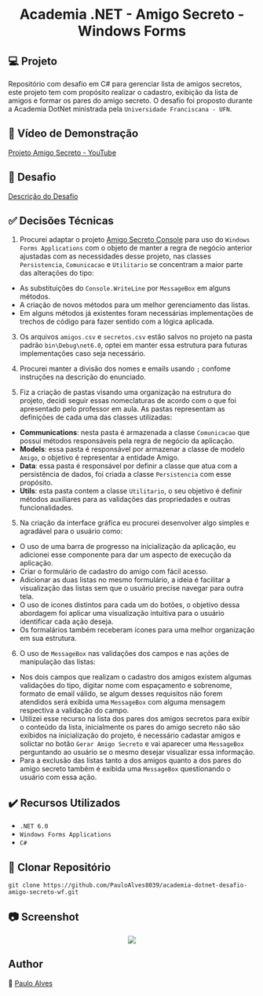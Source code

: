 <h1 align="center">Academia .NET - Amigo Secreto - Windows Forms</h1>

## :computer: Projeto

Repositório com desafio em C# para gerenciar lista de amigos secretos, este projeto tem com propósito realizar o cadastro, exibição da lista de amigos e formar os pares do amigo secreto. O desafio foi proposto durante a Academia DotNet ministrada pela `Universidade Franciscana - UFN`.

## :movie_camera: Vídeo de Demonstração

[Projeto Amigo Secreto - YouTube](https://www.youtube.com/watch?v=mQdRrLL0OUI)

## :page_facing_up: Desafio

[Descrição do Desafio](https://github.com/ricardosma/academia_DotNet_5/blob/main/anotacoesAlexandre/aulas.md)

## :white_check_mark: Decisões Técnicas

1. Procurei adaptar o projeto [Amigo Secreto Console](https://github.com/PauloAlves8039/academia-dotnet-desafio-amigo-secreto/tree/master) para uso do `Windows Forms Applications` com o objeto de manter a regra de negócio anterior ajustadas com as necessidades desse projeto, nas classes `Persistencia`, `Comunicacao` e `Utilitario` se concentram a maior parte das alterações do tipo:

- As substituições do  `Console.WriteLine` por `MessageBox` em alguns métodos.
- A criação de novos métodos para um melhor gerenciamento das listas.
- Em alguns métodos já existentes foram necessárias implementações de trechos de código para fazer sentido com a lógica aplicada. 

3. Os arquivos `amigos.csv` e `secretos.csv` estão salvos no projeto na pasta padrão `bin\Debug\net6.0`, optei em manter essa estrutura para futuras implementações caso seja necessário.

4. Procurei manter a divisão dos nomes e emails usando `;` confome instruções na descrição do enunciado. 

5. Fiz a criação de pastas visando uma organização na estrutura do projeto, decidi seguir essas nomeclaturas de acordo com o que foi apresentado pelo professor em aula. As pastas representam as definições de cada uma das classes utilizadas:

- <b>Communications</b>: nesta pasta é armazenada a classe `Comunicacao` que possui métodos responsáveis pela regra de negócio da aplicação.
- <b>Models</b>: essa pasta é responsável por armazenar a classe de modelo `Amigo`, o objetivo é representar a entidade Amigo.
- <b>Data</b>: essa pasta é responsável por definir a classe que atua com a persistência de dados, foi criada a classe `Persistencia` com esse propósito.
- <b>Utils</b>: esta pasta contem a classe `Utilitario`, o seu objetivo é definir métodos auxiliares para as validações das propriedades e outras funcionalidades.

5. Na criação da interface gráfica eu procurei desenvolver algo simples e agradável para o usuário como:

- O uso de uma barra de progresso na inicialização da aplicação, eu adicionei esse componente para dar um aspecto de execução da aplicação.
- Criar o formulário de cadastro do amigo com fácil acesso.
- Adicionar as duas listas no mesmo formulário, a ideia é facilitar a visualização das listas sem que o usuário precise navegar para outra tela.
- O uso de ícones distintos para cada um do botões, o objetivo dessa abordagem foi aplicar uma visualização intuitiva para o usuário identificar cada ação deseja.
- Os formalários também receberam ícones para uma melhor organização em sua estrutura.

6. O uso de `MessageBox` nas validações dos campos e nas ações de manipulação das listas:

- Nos dois campos que realizam o cadastro dos amigos existem algumas validações do tipo, digitar nome com espaçamento e sobrenome, formato de email válido, se algum desses requisitos não forem atendidos será exibida uma `MessageBox` com alguma mensagem respectiva a validação do campo. 
- Utilizei esse recurso na lista dos pares dos amigos secretos para exibir o conteúdo da lista, inicialmente os pares do amigo secreto não são exibidos na inicialização do projeto, é necessário cadastar amigos e solictar no botão `Gerar Amigo Secreto` e vai aparecer uma `MessageBox` perguntando ao usuário se o mesmo desejar visualizar essa informação.
- Para a exclusão das listas tanto a dos amigos quanto a dos pares do amigo secreto também é exibida uma `MessageBox` questionando o usuário com essa ação.

## ✔️ Recursos Utilizados

- ``.NET 6.0``
- ``Windows Forms Applications``
- ``C#``

## :floppy_disk: Clonar Repositório

```git clone https://github.com/PauloAlves8039/academia-dotnet-desafio-amigo-secreto-wf.git```

## :camera: Screenshot

<p align="center"> <img src="https://github.com/PauloAlves8039/academia-dotnet-desafio-amigo-secreto-wf/blob/master/src/Academia.DotNet.AmigoSecreto.App/assets/images/screenshot.PNG" /></p>

## Author
:boy: [Paulo Alves](https://github.com/PauloAlves8039)
